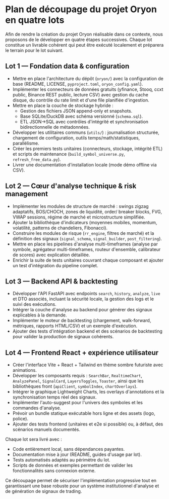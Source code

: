 # Plan de découpage du projet Oryon en quatre lots

Afin de rendre la création du projet Oryon réalisable dans ce contexte, nous proposons de le développer en quatre étapes successives. Chaque lot constitue un livrable cohérent qui peut être exécuté localement et préparera le terrain pour le lot suivant.

## Lot 1 — Fondation data & configuration
- Mettre en place l'architecture du dépôt (`oryon/`) avec la configuration de base (README, LICENSE, `pyproject.toml`, `oryon_config.yaml`).
- Implémenter les connecteurs de données gratuits (yfinance, Stooq, ccxt public, Binance REST public, lecture CSV) avec gestion du cache disque, du contrôle du rate limit et d'une file planifiée d'ingestion.
- Mettre en place la couche de stockage hybride :
  - Gestion des fichiers JSON append-only et snapshots.
  - Base SQLite/DuckDB avec schéma versionné (`schema.sql`).
  - ETL JSON→SQL avec contrôles d'intégrité et synchronisation bidirectionnelle de métadonnées.
- Développer les utilitaires communs (`utils/`) : journalisation structurée, chargement de configuration, outils temps/math/statistiques, parallélisme.
- Créer les premiers tests unitaires (connecteurs, stockage, intégrité ETL) et scripts de maintenance (`build_symbol_universe.py`, `refresh_free_data.py`).
- Livrer une documentation d'installation locale (mode démo offline via CSV).

## Lot 2 — Cœur d'analyse technique & risk management
- Implémenter les modules de structure de marché : swings zigzag adaptatifs, BOS/CHOCH, zones de liquidité, order/ breaker blocks, FVG, VWAP sessions, régime de marché et microstructure simplifiée.
- Ajouter la bibliothèque d'indicateurs (moyennes mobiles, momentum, volatilité, patterns de chandeliers, Fibonacci).
- Construire les modules de risque (`rr_engine`, filtres de marché) et la définition des signaux (`signal_schema`, `signal_builder`, `post_filtering`).
- Mettre en place les pipelines d'analyse multi-timeframes (analyse par symbole, agrégateur multi-timeframes, routeur d'ensemble, calibrateur de scores) avec explication détaillée.
- Enrichir la suite de tests unitaires couvrant chaque composant et ajouter un test d'intégration du pipeline complet.

## Lot 3 — Backend API & backtesting
- Développer l'API FastAPI avec endpoints `search`, `history`, `analyze`, `live` et DTO associés, incluant la sécurité locale, la gestion des logs et le suivi des exécutions.
- Intégrer la couche d'analyse au backend pour générer des signaux explicables à la demande.
- Implémenter le moteur de backtesting (chargement, walk-forward, métriques, rapports HTML/CSV) et un exemple d'exécution.
- Ajouter des tests d'intégration backend et des scénarios de backtesting pour valider la production de signaux cohérents.

## Lot 4 — Frontend React + expérience utilisateur
- Créer l'interface Vite + React + Tailwind en thème sombre futuriste avec animations.
- Développer les composants requis : `SearchBar`, `RealtimeChart`, `AnalyzePanel`, `SignalCard`, `LayersToggles`, `Toaster`, ainsi que les bibliothèques front (`apiClient`, `symbolIndex`, `chartOverlays`).
- Intégrer le graphique Lightweight Charts, les overlays d'annotations et la synchronisation temps réel des signaux.
- Implémenter l'auto-suggest pour l'univers des symboles et les commandes d'analyse.
- Prévoir un bundle statique exécutable hors ligne et des assets (logo, police).
- Ajouter des tests frontend (unitaires et e2e si possible) ou, à défaut, des scénarios manuels documentés.

Chaque lot sera livré avec :
- Code entièrement local, sans dépendances payantes.
- Documentation mise à jour (README, guides d'usage par lot).
- Tests automatisés adaptés au périmètre du lot.
- Scripts de données et exemples permettant de valider les fonctionnalités sans connexion externe.

Ce découpage permet de sécuriser l'implémentation progressive tout en garantissant une base robuste pour un système institutionnel d'analyse et de génération de signaux de trading.
